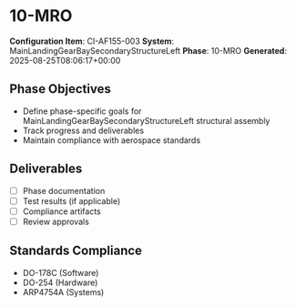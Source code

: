 # 10-MRO

**Configuration Item**: CI-AF155-003
**System**: MainLandingGearBaySecondaryStructureLeft
**Phase**: 10-MRO
**Generated**: 2025-08-25T08:06:17+00:00

## Phase Objectives
- Define phase-specific goals for MainLandingGearBaySecondaryStructureLeft structural assembly
- Track progress and deliverables
- Maintain compliance with aerospace standards

## Deliverables
- [ ] Phase documentation
- [ ] Test results (if applicable)
- [ ] Compliance artifacts
- [ ] Review approvals

## Standards Compliance
- DO-178C (Software)
- DO-254 (Hardware)
- ARP4754A (Systems)

